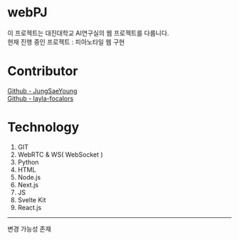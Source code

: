 # webPJ
이 프로젝트는 대진대학교 AI연구실의 웹 프로젝트를 다룹니다.  
현재 진행 중인 프로젝트 : 피아노타일 웹 구현

# Contributor  
[Github - JungSaeYoung](https://github.com/JungSaeYoung)  
[Github - layla-focalors](https://github.com/layla-focalors)

# Technology
1. GIT
2. WebRTC & WS( WebSocket )
3. Python
4. HTML
5. Node.js
6. Next.js
7. JS
8. Svelte Kit
9. React.js
___  
변경 가능성 존재
